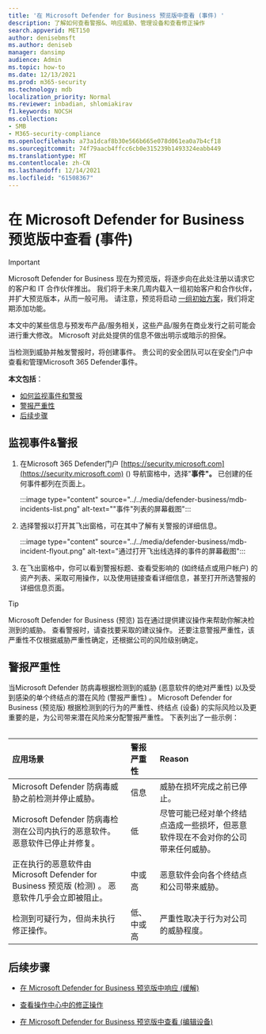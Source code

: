 ```yaml
---
title: '在 Microsoft Defender for Business 预览版中查看 (事件) '
description: 了解如何查看警报&、响应威胁、管理设备和查看修正操作
search.appverid: MET150
author: denisebmsft
ms.author: deniseb
manager: dansimp
audience: Admin
ms.topic: how-to
ms.date: 12/13/2021
ms.prod: m365-security
ms.technology: mdb
localization_priority: Normal
ms.reviewer: inbadian, shlomiakirav
f1.keywords: NOCSH
ms.collection:
- SMB
- M365-security-compliance
ms.openlocfilehash: a73a1dcaf8b30e566b665e078d061ea0a7b4cf18
ms.sourcegitcommit: 74f79aacb4ffcc6cb0e315239b1493324eabb449
ms.translationtype: MT
ms.contentlocale: zh-CN
ms.lasthandoff: 12/14/2021
ms.locfileid: "61508367"
---
```

# <a name="view-and-manage-incidents-in-microsoft-defender-for-business-preview"></a>在 Microsoft Defender for Business 预览版中查看 (事件) 

> [!IMPORTANT]
> Microsoft Defender for Business 现在为预览版，将逐步向在此处注册以请求[](https://aka.ms/mdb-preview)它的客户和 IT 合作伙伴推出。 我们将于未来几周内载入一组初始客户和合作伙伴，并扩大预览版本，从而一般可用。 请注意，预览将启动 [一组初始方案](mdb-tutorials.md#try-these-preview-scenarios)，我们将定期添加功能。
> 
> 本文中的某些信息与预发布产品/服务相关，这些产品/服务在商业发行之前可能会进行重大修改。 Microsoft 对此处提供的信息不做出明示或暗示的担保。 

当检测到威胁并触发警报时，将创建事件。 贵公司的安全团队可以在安全门户中查看和管理Microsoft 365 Defender事件。

**本文包括**：

- [如何监视事件和警报](#monitor-your-incidents--alerts)
- [警报严重性](#alert-severity)
- [后续步骤](#next-steps)

## <a name="monitor-your-incidents--alerts"></a>监视事件&警报

1. 在Microsoft 365 Defender门户 [https://security.microsoft.com](https://security.microsoft.com) () 导航窗格中，选择"**事件"。** 已创建的任何事件都列在页面上。

   :::image type="content" source="../../media/defender-business/mdb-incidents-list.png" alt-text="&quot;事件&quot;列表的屏幕截图":::

2. 选择警报以打开其飞出窗格，可在其中了解有关警报的详细信息。 

   :::image type="content" source="../../media/defender-business/mdb-incident-flyout.png" alt-text="通过打开飞出线选择的事件的屏幕截图":::

3. 在飞出窗格中，你可以看到警报标题、查看受影响的 (如终结点或用户帐户) 的资产列表、采取可用操作，以及使用链接查看详细信息，甚至打开所选警报的详细信息页面。 

> [!TIP]
> Microsoft Defender for Business (预览) 旨在通过提供建议操作来帮助你解决检测到的威胁。 查看警报时，请查找要采取的建议操作。 还要注意警报严重性，该严重性不仅根据威胁严重性确定，还根据公司的风险级别确定。 

## <a name="alert-severity"></a>警报严重性

当Microsoft Defender 防病毒根据检测到的威胁 (恶意软件的绝对严重性) 以及受到感染的单个终结点的潜在风险 (警报严重性) 。
Microsoft Defender for Business (预览版) 根据检测到的行为的严重性、终结点 (设备) 的实际风险以及更重要的是，为公司带来潜在风险来分配警报严重性。 下表列出了一些示例： <br/><br/>

| 应用场景 | 警报严重性 | Reason |
|:---|:---|:---|
| Microsoft Defender 防病毒威胁之前检测并停止威胁。 | 信息 | 威胁在损坏完成之前已停止。 |
| Microsoft Defender 防病毒检测在公司内执行的恶意软件。 恶意软件已停止并修复。 | 低 | 尽管可能已经对单个终结点造成一些损坏，但恶意软件现在不会对你的公司带来任何威胁。 |
| 正在执行的恶意软件由 Microsoft Defender for Business 预览版 (检测) 。 恶意软件几乎会立即被阻止。 | 中或高 | 恶意软件会向各个终结点和公司带来威胁。 |
| 检测到可疑行为，但尚未执行修正操作。 | 低、中或高 | 严重性取决于行为对公司的威胁程度。 |

## <a name="next-steps"></a>后续步骤

- [在 Microsoft Defender for Business 预览版中响应 (缓解) ](mdb-respond-mitigate-threats.md)

- [查看操作中心中的修正操作](mdb-review-remediation-actions.md)

- [在 Microsoft Defender for Business 预览版中查看 (编辑设备) ](mdb-view-edit-policies.md)